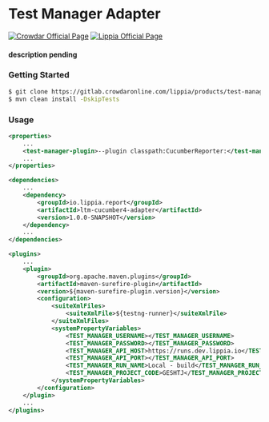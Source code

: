 # Test Manager Adapter
[![Crowdar Official Page](https://img.shields.io/badge/crowdar-official%20page-brightgreen)](https://crowdar.com.ar/)
[![Lippia Official Page](https://img.shields.io/badge/lippia-official%20page-brightgreen)](https://www.lippia.io/)

#### description pending

### Getting Started
```bash
$ git clone https://gitlab.crowdaronline.com/lippia/products/test-manager/adapters/cucumber4-adapter.git && cd "$(basename "$_" .git)"
$ mvn clean install -DskipTests
```

### Usage
```xml
<properties>
    ...
    <test-manager-plugin>--plugin classpath:CucumberReporter:</test-manager-plugin>
    ...
</properties>

<dependencies>
    ...
    <dependency>
        <groupId>io.lippia.report</groupId>
        <artifactId>ltm-cucumber4-adapter</artifactId>
        <version>1.0.0-SNAPSHOT</version>
    </dependency>
    ...
</dependencies>

<plugins>
    ...
    <plugin>
        <groupId>org.apache.maven.plugins</groupId>
        <artifactId>maven-surefire-plugin</artifactId>
        <version>${maven-surefire-plugin.version}</version>
        <configuration>
            <suiteXmlFiles>
                <suiteXmlFile>${testng-runner}</suiteXmlFile>
            </suiteXmlFiles>
            <systemPropertyVariables>
                <TEST_MANAGER_USERNAME></TEST_MANAGER_USERNAME>
                <TEST_MANAGER_PASSWORD></TEST_MANAGER_PASSWORD>
                <TEST_MANAGER_API_HOST>https://runs.dev.lippia.io</TEST_MANAGER_API_HOST>
                <TEST_MANAGER_API_PORT></TEST_MANAGER_API_PORT>
                <TEST_MANAGER_RUN_NAME>Local - build</TEST_MANAGER_RUN_NAME>
                <TEST_MANAGER_PROJECT_CODE>GESHTJ</TEST_MANAGER_PROJECT_CODE>
            </systemPropertyVariables>
        </configuration>
    </plugin>
    ...
</plugins>
```